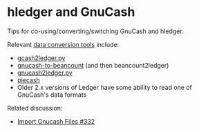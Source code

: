 # hledger and GnuCash

Tips for co-using/converting/switching GnuCash and hledger.

Relevant [data conversion tools](https://plaintextaccounting.org/#data-importconversion) include:

- [gcash2ledger.py](https://gist.github.com/nonducor/ddc97e787810d52d067206a592a35ea7/)
- [gnucash-to-beancount](https://github.com/henriquebastos/gnucash-to-beancount/) (and then beancount2ledger)
- [gnucash2ledger.py](https://github.com/MatzeB/pygnucash/blob/master/gnucash2ledger.py)
- [piecash](https://github.com/sdementen/piecash)
- Older 2.x versions of Ledger have some ability to read one of GnuCash's data formats

Related discussion:

- [Import Gnucash Files #332](https://github.com/simonmichael/hledger/issues/332)